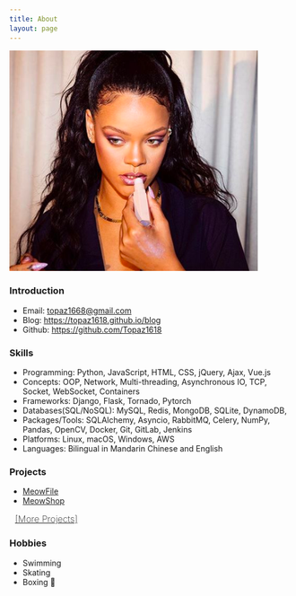 ```yaml
---
title: About
layout: page
---
```

<!-- ![Profile Image]({{ site.url }}/{{ site.picture }}) -->
<p><img src="/assets/images/profile_about.jpg" alt="Profile About Image"></p>


### Introduction
- Email: topaz1668@gmail.com
- Blog: <a href="https://topaz1618.github.io/blog/" style="text-decoration: none;"> https://topaz1618.github.io/blog </a>
- Github: <a href="https://github.com/Topaz1618" style="text-decoration: none;"> https://github.com/Topaz1618 </a>


### Skills
- Programming: Python, JavaScript, HTML, CSS, jQuery, Ajax, Vue.js
- Concepts: OOP, Network, Multi-threading, Asynchronous IO, TCP, Socket, WebSocket, Containers
- Frameworks: Django, Flask, Tornado, Pytorch
- Databases(SQL/NoSQL): MySQL, Redis, MongoDB, SQLite, DynamoDB,
- Packages/Tools: SQLAlchemy, Asyncio, RabbitMQ, Celery, NumPy, Pandas, OpenCV, Docker, Git, GitLab, Jenkins
- Platforms:  Linux, macOS, Windows, AWS
- Languages: Bilingual in Mandarin Chinese and English


### Projects
- <a href="https://github.com/Topaz1618/MeowFile" style="color: #222; "> MeowFile </a>
- <a href="https://github.com/Topaz1618/MeowShop" style="color: #222;"> MeowShop</a>

<a class="link" style="font-size: 16px; font-weight: 200; margin-left: 10px" href="https://topaz1618.github.io/projects/">[More Projects]</a>

### Hobbies
- Swimming
- Skating  
- Boxing 🥊
